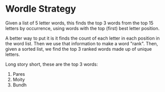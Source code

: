 # Wordle Strategy

Given a list of 5 letter words, this finds the top 3 words from the top 15 letters by occurrence, using words with the top (first) best letter position.

A better way to put it is it finds the count of each letter in each position in the word list. 
Then we use that information to make a word "rank". 
Then, given a sorted list, we find the top 3 ranked words made up of unique letters.

Long story short, these are the top 3 words:

1. Pares
2. Moity
3. Bundh